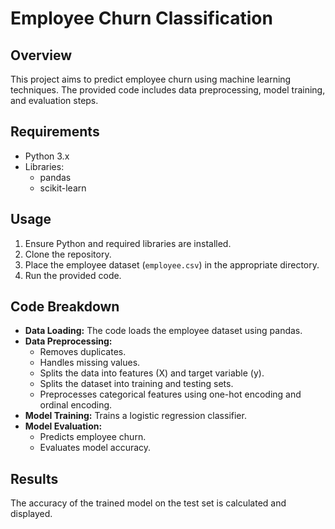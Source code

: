 # Employee Churn Classification

## Overview
This project aims to predict employee churn using machine learning techniques. The provided code includes data preprocessing, model training, and evaluation steps.

## Requirements
- Python 3.x
- Libraries:
  - pandas
  - scikit-learn

## Usage
1. Ensure Python and required libraries are installed.
2. Clone the repository.
3. Place the employee dataset (`employee.csv`) in the appropriate directory.
4. Run the provided code.

## Code Breakdown
- **Data Loading:** The code loads the employee dataset using pandas.
- **Data Preprocessing:** 
  - Removes duplicates.
  - Handles missing values.
  - Splits the data into features (X) and target variable (y).
  - Splits the dataset into training and testing sets.
  - Preprocesses categorical features using one-hot encoding and ordinal encoding.
- **Model Training:** Trains a logistic regression classifier.
- **Model Evaluation:** 
  - Predicts employee churn.
  - Evaluates model accuracy.

## Results
The accuracy of the trained model on the test set is calculated and displayed.
